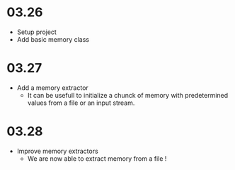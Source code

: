 # 03.26
  - Setup project
  - Add basic memory class

# 03.27
  - Add a memory extractor
    - It can be usefull to initialize a chunck of memory
    with predetermined values from a file or an input stream.
  
# 03.28
  - Improve memory extractors
    - We are now able to extract memory from a file !